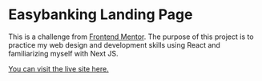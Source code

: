 # Easybanking Landing Page

This is a challenge from [Frontend Mentor](https://www.frontendmentor.io/). The purpose of this project is to practice my web design and development skills using React and familiarizing myself with Next JS.

[You can visit the live site here.](https://easybanking-landing-page.vercel.app/)